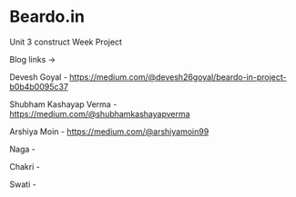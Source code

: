 # Beardo.in
 Unit 3 construct Week Project

Blog links ->

Devesh Goyal - https://medium.com/@devesh26goyal/beardo-in-project-b0b4b0095c37

Shubham Kashayap Verma - https://medium.com/@shubhamkashayapverma

Arshiya Moin - https://medium.com/@arshiyamoin99

Naga -

Chakri - 

Swati - 
